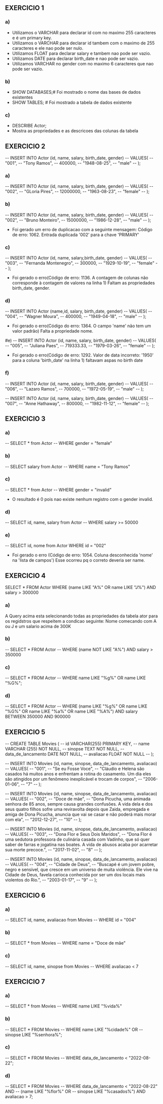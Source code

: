 ## EXERCICIO 1
### a) 
- Utilizamos o VARCHAR para declarar id com no maximo 255 caracteres e é um primary key. 
- Utilizamos o VARCHAR para declarar id tambem com o maximo de 255 caracteres e ele nao pode ser nulo.
- Utilizamos FLOAT para declarar salary e tambem nao pode ser vazio.
- Utilizamos DATE para declarar birth_date e nao pode ser vazio.
- Utilizamos VARCHAR no gender  com no maximo 6 caracteres que nao pode ser vazio.

### b)
- SHOW DATABASES;# Foi mostrado o nome das bases de dados existentes
- SHOW TABLES; # Foi mostrado a tabela de dados existente

### c)
- DESCRIBE Actor;
- Mostra as propriedades e as descricoes das colunas da tabela

## EXERCICIO 2

-- INSERT INTO Actor (id, name, salary, birth_date, gender)
-- VALUES(
--   "001", 
--   "Tony Ramos",
--   400000,
--   "1948-08-25", 
--   "male"
-- );

### a)
-- INSERT INTO Actor (id, name, salary, birth_date, gender)
-- VALUES(
--   "002", 
--   "GLoria Pires",
--   12000000,
--   "1963-08-23", 
--   "female"
-- );

### b)
-- INSERT INTO Actor (id, name, salary, birth_date, gender)
-- VALUES(
--   "002", 
--   "Bruno Monteiro",
--   15000000,
--   "1986-12-28", 
--   "male"
-- );
- Foi gerado um erro de duplicacao com a seguinte mensagem: Código de erro: 1062. Entrada duplicada '002' para a chave 'PRIMARY'

### c)
-- INSERT INTO Actor (id, name, salary,birth_date, gender)
-- VALUES(
--   "003", 
--   "Fernanda Montenegro",
--   300000,
--   "1929-10-19", 
--   "female"
-- );
- Foi gerado o erro(Código de erro: 1136. A contagem de colunas não corresponde à contagem de valores na linha 1) Faltam as propriedades birth_date, gender.

### d)
-- INSERT INTO Actor (name,id, salary, birth_date, gender)
-- VALUES(
--   "004",
--   "Wagner Moura",
--   400000,
--   "1949-04-18", 
--   "male"
-- );
- Foi gerado o erro(Código do erro: 1364. O campo 'name' não tem um valor padrão) Falta a propriedade nome.

#e)
-- INSERT INTO Actor (id, name, salary, birth_date, gender)
-- VALUES(
--   "005", 
--   "Juliana Paes",
--   719333.33,
--   "1979-03-26", 
--   "female"
-- );
- Foi gerado o erro(Código de erro: 1292. Valor de data incorreto: '1950' para a coluna 'birth_date' na linha 1) faltavam aspas no birth date

### f)
-- INSERT INTO Actor (id, name, salary, birth_date, gender)
-- VALUES(
--   "006", 
--   "Lazaro Ramos",
--   700000,
--   "1972-05-19", 
--   "male"
-- );

-- INSERT INTO Actor (id, name, salary, birth_date, gender)
-- VALUES(
--   "007", 
--   "Anne Hathaway",
--   800000,
--   "1982-11-12", 
--   "female"
-- );

## EXERCICIO 3

### a)
-- SELECT * from Actor 
-- WHERE gender = "female"

### b)
-- SELECT salary from Actor 
-- WHERE name = "Tony Ramos"

### c)
-- SELECT * from Actor 
-- WHERE gender = "invalid"
- O resultado é 0 pois nao existe nenhum registro com o gender invalid.

### d)
-- SELECT id, name, salary from Actor 
-- WHERE salary   >=	50000

### e)
-- SELECT id, nome from Actor WHERE id = "002"
- Foi gerado o erro (Código de erro: 1054. Coluna desconhecida 'nome' na 'lista de campos') Esse ocorreu pq o correto deveria ser name.

## EXERCICIO 4

SELECT * FROM Actor
WHERE (name LIKE "A%" OR name LIKE "J%") AND salary > 300000
### a) 
A Query acima esta selecionando todas as propriedades da tabela ator para os regidstros que respeitem a condicao seguinte: Nome comecando com A ou J e um salario acima de 300K

### b) 
-- SELECT * FROM Actor
-- WHERE (name NOT LIKE "A%") AND salary > 350000

### c)
-- SELECT * FROM Actor
-- WHERE name LIKE "%g%" OR name LIKE "%G%";

### d)
-- SELECT * FROM Actor
-- WHERE (name LIKE "%g%" OR name LIKE "%G%" OR name LIKE "%a%" OR name LIKE "%A%") AND salary BETWEEN 350000 AND 900000

## EXERCICIO 5


-- CREATE TABLE Movies (
--     id VARCHAR(255) PRIMARY KEY,
--     name VARCHAR (255) NOT NULL,
--     sinopse TEXT NOT NULL,
--     data_de_lancamento DATE NOT NULL,
--     avaliacao FLOAT NOT NULL
-- );

-- INSERT INTO Movies (id, name, sinopse, data_de_lancamento, avaliacao)
-- VALUES(
-- "001",
-- "Se eu Fosse Voce",
-- "Cláudio e Helena são casados há muitos anos e enfrentam a rotina do casamento. Um dia eles são atingidos por um fenômeno inexplicável e trocam de corpos",
-- "2006-01-06",
-- "7"
-- );

-- INSERT INTO Movies (id, name, sinopse, data_de_lancamento, avaliacao)
-- VALUES(
-- "002",
-- "Doce de mãe",
-- "Dona Picucha, uma animada senhora de 85 anos, sempre causa grandes confusões. A vida dela e dos seus quatro filhos sofre uma reviravolta depois que Zaida, empregada e amiga de Dona Picucha, anuncia que vai se casar e não poderá mais morar com ela",
-- "2012-12-27",
-- "10"
-- );

-- INSERT INTO Movies (id, name, sinopse, data_de_lancamento, avaliacao)
-- VALUES(
-- "003",
-- "Dona Flor e Seus Dois Maridos",
-- "Dona Flor é uma sedutora professora de culinária casada com Vadinho, que só quer saber de farras e jogatina nas boates. A vida de abusos acaba por acarretar sua morte precoce.",
-- "2017-11-02",
-- "8"
-- );

-- INSERT INTO Movies (id, name, sinopse, data_de_lancamento, avaliacao)
-- VALUES(
-- "004",
-- "Cidade de Deus",
-- "Buscapé é um jovem pobre, negro e sensível, que cresce em um universo de muita violência. Ele vive na Cidade de Deus, favela carioca conhecida por ser um dos locais mais violentos do Rio.",
-- "2003-01-17",
-- "9"
-- );

## EXERCICIO 6

### a)
-- SELECT id, name, avaliacao from Movies 
-- WHERE id = "004"

### b)
-- SELECT * from Movies 
-- WHERE name = "Doce de mãe"

### c)
-- SELECT id, name, sinopse from Movies 
-- WHERE avaliacao < 7

## EXERCICIO 7

### a)
-- SELECT * from Movies 
-- WHERE name LIKE "%vida%"

### b)
-- SELECT * FROM Movies
-- WHERE name LIKE "%cidade%" OR
--       sinopse LIKE "%senhora%";

### c)
-- SELECT * FROM Movies
-- WHERE data_de_lancamento < "2022-08-22";

### d)

-- SELECT * FROM Movies
-- WHERE data_de_lancamento < "2022-08-22" AND 
--       (name LIKE "%flor%" OR
--       sinopse LIKE "%casados%") AND avaliacao > 7;


